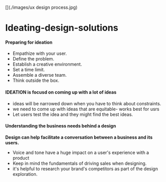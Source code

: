 [](./images/ux design process.jpg)

# Ideating-design-solutions

#### Preparing for ideation
- Empathize with your user. 
- Define the problem. 
- Establish a creative environment.
- Set a time limit.
- Assemble a diverse team. 
- Think outside the box. 


#### IDEATION is focusd on coming up with a lot of ideas

- ideas will be narrowed down when you have to think about constraints.
- we need to come up with ideas that are equitable- works best for usrs
- Let users test the idea and they might find the best ideas.


####  Understanding the business needs behind a design
<b>Design can help facilitate a conversation between a business and its users. </b>
- Voice and tone have a huge impact on a user's experience with a product
- Keep in mind the fundamentals of driving sales when designing.
- it's helpful to research your brand's competitors as part of the design exploration.
